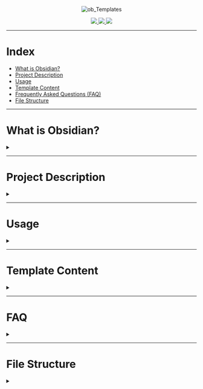 <div align="center">

![ob_Templates](https://user-images.githubusercontent.com/89364200/178482594-6c5673bc-6c21-46a5-a048-b2fafcf90407.png)


<a href="https://discord.gg/veuWUTm">
  <img src="https://img.shields.io/discord/686053708261228577?color=%234E5D94%20&label=Obsidian Discord Server&logo=Discord&logoColor=white">
</a>
<a href="https://www.reddit.com/r/ObsidianMD/">
  <img src="https://img.shields.io/reddit/subreddit-subscribers/obsidianmd?label=r%2Fobsidianmd&logo=reddit&logoColor=white&?link=https://www.reddit.com/r/ObsidianMD/">
</a>
<a href="https://forum.obsidian.md/">
  <img src="https://img.shields.io/badge/Obsidian Forum-Discuss-%238471DA">
</a>

</div>

---

# Index

- [What is Obsidian?](#what-is-obsidian)
- [Project Description](#project-description)
- [Usage](#usage)
- [Template Content](#template-content)
- [Frequently Asked Questions (FAQ)](#faq)
- [File Structure](#file-structure)

---

# What is Obsidian?
<details>
<summary></summary>

**The human brain is non-linear: we jump from idea to idea, all the time. Your second brain should work the same.**

**In Obsidian, making and following connections is frictionless. Tend to your notes like a gardener; at the end of the day, sit back and marvel at your own knowledge graph.**

- [Official Obsidian Website](https://obsidian.md)

</details>

---

# Project Description
<details>
<summary></summary>

OB_Templates is an <a href="https://obsidian.md/">Obsidian</a> reference for my note templates. 

I have crafted these templates for my personal use, as such, they are tailor-made for my needs.
In any case, I decided to share them since most of them have been created based on other peoples' templates, my OneNote, work notes, and years of note taking.

I have converted coffee into this repository. If you think it was worth it, consider helping me buy more coffee: <a href="https://www.paypal.com/paypalme/llzektorll"> PayPal </a>

</details>

---

# Usage
<details>
<summary></summary>

OB_Templates it's not a vault template, this is simply a folder of templates to be added in your vault. 

You can add the templates to your vault in different ways, these are some of my easiest examples.

1. Download the repository, extract the files and add to your vault.
2. Go to a specific template and copy the text (Make sure you open in raw mode) and copy the text to a file in your vault.


</details>

---

# Template Content
<details>
<summary></summary>

Here you can find a general list of all the template types:


1. <a href="https://github.com/llZektorll/OB_Template/tree/main/0A_Templates/0A_1_Logs">Logs </a> - Templates for daily log, weekly, monthly and yearly reviews

2. <a href="https://github.com/llZektorll/OB_Template/tree/main/0A_Templates/0A_2_Lists">Lists </a> - Template for a simple list

3. <a href="https://github.com/llZektorll/OB_Template/tree/main/0A_Templates/0A_3_Project">Projects </a> - Templates for projects and action plans

4. <a href="https://github.com/llZektorll/OB_Template/tree/main/0A_Templates/0A_4_Course">Courses </a> - Templates to store information about a course and it's notes

5. <a href="https://github.com/llZektorll/OB_Template/tree/main/0A_Templates/0A_5_DecisionMaking">Decision-Making </a> - Template to help make decisions

6. <a href="https://github.com/llZektorll/OB_Template/tree/main/0A_Templates/0A_6_Books">Books </a> - Template to store information about a book and book notes

7. <a href="https://github.com/llZektorll/OB_Template/tree/main/0A_Templates/0A_7_Blog">Blog </a> - Template to create a blog post

8. <a href="https://github.com/llZektorll/OB_Template/tree/main/0A_Templates/0A_8_Reviews">Reviews </a> - Template to review a game

9. <a href="https://github.com/llZektorll/OB_Template/tree/main/0A_Templates/0A_9_Recipes">Recipes </a> - Template to store cooking recipes

10. <a href="https://github.com/llZektorll/OB_Template/tree/main/0A_Templates/0A_10_Entertainment">Entertainment </a> - Template to store information on TV Shows, Movies etc.

11. <a href="https://github.com/llZektorll/OB_Template/tree/main/0A_Templates/0A_11_Application">Application </a> - Template to store information on known applications

12. <a href="https://github.com/llZektorll/OB_Template/tree/main/0A_Templates/0A_12_Contact">Contact </a> - Template to create a person contact

13. <a href="https://github.com/llZektorll/OB_Template/tree/main/0A_Templates/0A_13_Meeting">Meeting </a> - Template to store notes taken in meetings

14. <a href="https://github.com/llZektorll/OB_Template/tree/main/0A_Templates/0A_14_Trackers">Trackers </a> - Templates to track information or sort information

15. <a href="https://github.com/llZektorll/OB_Template/tree/main/0A_Templates/0A_15_Company">Company </a> - Template to register a company in your vault

16. <a href="https://github.com/llZektorll/OB_Template/tree/main/0A_Templates/0A_16_Investment">Investment </a> - Template to tracks stock investment

99. <a href="https://github.com/llZektorll/OB_Template/tree/main/0A_Templates/0A_99_Index">Index </a> - Template to create an index for your vault


</details>

---

# FAQ
<details>
<summary></summary>

	❓ - How do I add the templates?

A: Simply copy the templates folder or the specific template file to your vault.

	❓ - How do I use the templates?

A: As a general rule, most templates need to be "Imported". In other words, make sure you have at least Obsidian native templates option enabled and configured.

	❓ - Can I contribute to the repository?

A: YES! You are free to submit any template you use.

	❓ - Can I clone the repository?

A: Yes, just make sure to leave the credits.

	❓ - Are there any prerequisite plugins to use the templates?

A: Yes and No. I'm assuming you already have <a href="https://github.com/blacksmithgu/obsidian-dataview">DataView</a> and <a href="https://github.com/tgrosinger/advanced-tables-obsidian">Advanced Tables</a>. But it does not hurt to have <a href="https://github.com/Aidurber/obsidian-plugin-dynamic-toc">Dynamic Table of Contents</a>.

	❓ - What is the meaning of the Tags?

A: All the Tags in the templates are just examples. You can add or remove any Tags you would like. Here is somewhere to learn more about <a href="https://help.obsidian.md/How+to/Working+with+tags">how to work with Tags in Obsidian</a>.

	❓ - My question/issue is not listed here, how can I get an answer?

A: For any queries please head to the Obsidian forum and check the <a href="https://forum.obsidian.md/t/obsidian-notes-template/28940">OB_Template Thread</a>, I will answer as fast as possible. 

</details>

---

# File Structure
<details>
<summary></summary>

This file structure is designed to fit my need, I will leave a brief explanation on how it works.

1. All folder start with "0" followed by a letter Since this is my main note system it's value is 0, the letter determines the folder main branch.
EX: 0A_Template. "0" -> Root notes folder "A" -> First vault folder "Templates" -> Main type of information

2. All the files carry the information from it's hierarchy.
EX: 0A_1_1_DailyLog, "0" -> Root notes folder "A" -> First vault folder "1" -> first folder in the vault "1" -> First Sub-folder "DailyLog" -> File Name

</details>
